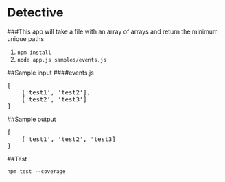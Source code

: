# Detective

###This app will take a file with an array of arrays and return the minimum unique paths

1. `npm install`
2.  `node app.js samples/events.js`


##Sample input
####events.js
<pre class="prettyprint linenums">[
    ['test1', 'test2'], 
    ['test2', 'test3']
]</pre>

##Sample output
<pre class="prettyprint linenums">[
    ['test1', 'test2', 'test3]
]</pre>



##Test

`npm test --coverage`
